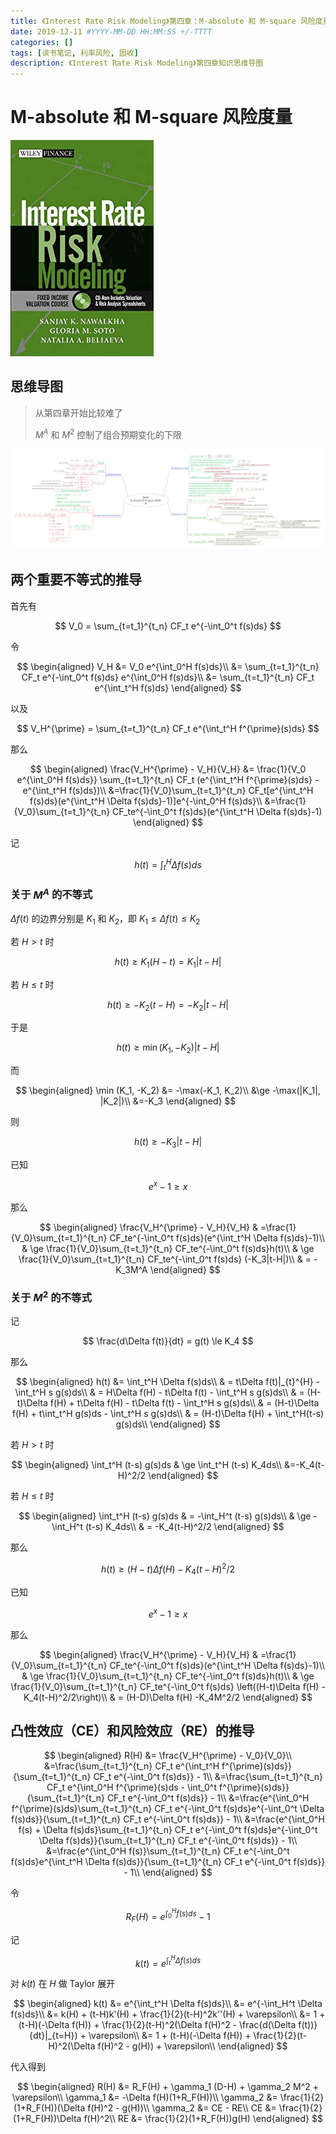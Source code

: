 ```yaml
---
title: 《Interest Rate Risk Modeling》第四章：M-absolute 和 M-square 风险度量
date: 2019-12-11 #YYYY-MM-DD HH:MM:SS +/-TTTT
categories: []
tags: [读书笔记, 利率风险, 固收]
description: 《Interest Rate Risk Modeling》第四章知识思维导图
---
```


# M-absolute 和 M-square 风险度量

![](/img/irrm/cover.jpg)

## 思维导图

> 从第四章开始比较难了
>
> $M^A$ 和 $M^2$ 控制了组合预期变化的下限

![](/img/irrm/ch4.png)

## 两个重要不等式的推导

首先有

$$
V_0 = \sum_{t=t_1}^{t_n} CF_t e^{-\int_0^t f(s)ds}
$$

令

$$
\begin{aligned}
V_H &= V_0 e^{\int_0^H f(s)ds}\\
    &= \sum_{t=t_1}^{t_n} CF_t e^{-\int_0^t f(s)ds} e^{\int_0^H f(s)ds}\\
    &= \sum_{t=t_1}^{t_n} CF_t e^{\int_t^H f(s)ds}
\end{aligned}
$$

以及

$$
V_H^{\prime} = \sum_{t=t_1}^{t_n} CF_t e^{\int_t^H f^{\prime}(s)ds}
$$

那么

$$
\begin{aligned}
\frac{V_H^{\prime} - V_H}{V_H} &=
\frac{1}{V_0 e^{\int_0^H f(s)ds}}
\sum_{t=t_1}^{t_n} CF_t (e^{\int_t^H f^{\prime}(s)ds} - e^{\int_t^H f(s)ds})\\
&=\frac{1}{V_0}\sum_{t=t_1}^{t_n} CF_t[e^{\int_t^H f(s)ds}(e^{\int_t^H \Delta f(s)ds}-1)]e^{-\int_0^H f(s)ds}\\
&=\frac{1}{V_0}\sum_{t=t_1}^{t_n} CF_te^{-\int_0^t f(s)ds}(e^{\int_t^H \Delta f(s)ds}-1)
\end{aligned}
$$

记

$$
h(t) = \int_t^H \Delta f(s)ds
$$

### 关于 $M^A$ 的不等式

$\Delta f(t)$ 的边界分别是 $K_1$ 和 $K_2$，即 $K_1 \le \Delta f(t) \le K_2$

若 $H>t$ 时

$$
h(t) \ge K_1(H-t) = K_1 |t-H|
$$

若 $H \le t$ 时

$$
h(t) \ge -K_2(t-H) = -K_2|t-H|
$$

于是

$$
h(t) \ge \min(K_1, -K_2)|t-H|
$$

而

$$
\begin{aligned}
\min (K_1, -K_2) &= -\max(-K_1, K_2)\\
&\ge -\max(|K_1|, |K_2|)\\
&=-K_3
\end{aligned}
$$

则

$$
h(t) \ge -K_3|t-H|
$$

已知

$$
e^x - 1 \ge x
$$

那么

$$
\begin{aligned}
\frac{V_H^{\prime} - V_H}{V_H} & =\frac{1}{V_0}\sum_{t=t_1}^{t_n} CF_te^{-\int_0^t f(s)ds}(e^{\int_t^H \Delta f(s)ds}-1)\\
& \ge \frac{1}{V_0}\sum_{t=t_1}^{t_n} CF_te^{-\int_0^t f(s)ds}h(t)\\
& \ge \frac{1}{V_0}\sum_{t=t_1}^{t_n} CF_te^{-\int_0^t f(s)ds} (-K_3|t-H|)\\
& = -K_3M^A
\end{aligned}
$$

### 关于 $M^2$ 的不等式

记

$$
\frac{d\Delta f(t)}{dt} = g(t) \le K_4
$$

那么

$$
\begin{aligned}
h(t) &= \int_t^H \Delta f(s)ds\\
& = t\Delta f(t)|_{t}^{H} - \int_t^H s g(s)ds\\
& = H\Delta f(H) - t\Delta f(t) - \int_t^H s g(s)ds\\
& = (H-t)\Delta f(H) + t\Delta f(H) - t\Delta f(t) - \int_t^H s g(s)ds\\
& = (H-t)\Delta f(H) + t\int_t^H g(s)ds - \int_t^H s g(s)ds\\
& = (H-t)\Delta f(H) + \int_t^H(t-s) g(s)ds\\
\end{aligned}
$$

若 $H>t$ 时

$$
\begin{aligned}
\int_t^H (t-s) g(s)ds & \ge \int_t^H (t-s) K_4ds\\
&=-K_4(t-H)^2/2
\end{aligned}
$$

若 $H \le t$ 时

$$
\begin{aligned}
\int_t^H (t-s) g(s)ds & = -\int_H^t (t-s) g(s)ds\\
& \ge -\int_H^t (t-s) K_4ds\\
& = -K_4(t-H)^2/2
\end{aligned}
$$

那么

$$
h(t) \ge (H-t)\Delta f(H) -K_4(t-H)^2/2
$$

已知

$$
e^x - 1 \ge x
$$

那么

$$
\begin{aligned}
\frac{V_H^{\prime} - V_H}{V_H} & =\frac{1}{V_0}\sum_{t=t_1}^{t_n} CF_te^{-\int_0^t f(s)ds}(e^{\int_t^H \Delta f(s)ds}-1)\\
& \ge \frac{1}{V_0}\sum_{t=t_1}^{t_n} CF_te^{-\int_0^t f(s)ds}h(t)\\
& \ge \frac{1}{V_0}\sum_{t=t_1}^{t_n} CF_te^{-\int_0^t f(s)ds} \left((H-t)\Delta f(H) -K_4(t-H)^2/2\right)\\
& = (H-D)\Delta f(H) -K_4M^2/2
\end{aligned}
$$

## 凸性效应（CE）和风险效应（RE）的推导

$$
\begin{aligned}
R(H) &= \frac{V_H^{\prime} - V_0}{V_0}\\
&=\frac{\sum_{t=t_1}^{t_n} CF_t e^{\int_t^H f^{\prime}(s)ds}}{\sum_{t=t_1}^{t_n} CF_t e^{-\int_0^t f(s)ds}} - 1\\
&=\frac{\sum_{t=t_1}^{t_n} CF_t e^{\int_0^H f^{\prime}(s)ds - \int_0^t f^{\prime}(s)ds}}{\sum_{t=t_1}^{t_n} CF_t e^{-\int_0^t f(s)ds}} - 1\\
&=\frac{e^{\int_0^H f^{\prime}(s)ds}\sum_{t=t_1}^{t_n} CF_t e^{-\int_0^t f(s)ds}e^{-\int_0^t \Delta f(s)ds}}{\sum_{t=t_1}^{t_n} CF_t e^{-\int_0^t f(s)ds}} - 1\\
&=\frac{e^{\int_0^H f(s) + \Delta f(s)ds}\sum_{t=t_1}^{t_n} CF_t e^{-\int_0^t f(s)ds}e^{-\int_0^t \Delta f(s)ds}}{\sum_{t=t_1}^{t_n} CF_t e^{-\int_0^t f(s)ds}} - 1\\
&=\frac{e^{\int_0^H f(s)}\sum_{t=t_1}^{t_n} CF_t e^{-\int_0^t f(s)ds}e^{\int_t^H \Delta f(s)ds}}{\sum_{t=t_1}^{t_n} CF_t e^{-\int_0^t f(s)ds}} - 1\\
\end{aligned}
$$

令

$$
R_F(H) = e^{\int_0^H f(s)ds} - 1
$$

记

$$
k(t) = e^{\int_t^H \Delta f(s)ds}
$$

对 $k(t)$ 在 $H$ 做 Taylor 展开

$$
\begin{aligned}
k(t) &= e^{\int_t^H \Delta f(s)ds}\\
&= e^{-\int_H^t \Delta f(s)ds}\\
&= k(H) + (t-H)k'(H) + \frac{1}{2}(t-H)^2k''(H) + \varepsilon\\
&= 1 + (t-H)(-\Delta f(H)) + \frac{1}{2}(t-H)^2(\Delta f(H)^2 - \frac{d(\Delta f(t))}{dt}|_{t=H}) + \varepsilon\\
&= 1 + (t-H)(-\Delta f(H)) + \frac{1}{2}(t-H)^2(\Delta f(H)^2 - g(H)) + \varepsilon\\
\end{aligned}
$$

代入得到

$$
\begin{aligned}
R(H) &= R_F(H) + \gamma_1 (D-H) + \gamma_2 M^2 + \varepsilon\\
\gamma_1 &= -\Delta f(H)(1+R_F(H))\\
\gamma_2 &= \frac{1}{2}(1+R_F(H))(\Delta f(H)^2 - g(H))\\
\gamma_2 &= CE - RE\\
CE &= \frac{1}{2}(1+R_F(H))\Delta f(H)^2\\
RE &= \frac{1}{2}(1+R_F(H))g(H)
\end{aligned}
$$